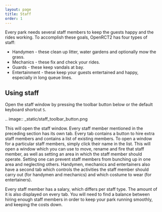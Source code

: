 ```yaml
---
layout: page
title: Staff
order: 1
---
```


Every park needs several staff members to keep the guests happy and the rides working. To accomplish these goals, OpenRCT2 has four types of staff:

* Handymen - these clean up litter, water gardens and optionally mow the grass.
* Mechanics - these fix and check your rides.
* Guards - these keep vandals at bay.
* Entertainment - these keep your guests entertained and happy, especially in long queue lines.

## Using staff

Open the staff window by pressing the toolbar button below or the default keyboard shortcut ``S``.

.. image:: _static/staff_toolbar_button.png

This will open the staff window. Every staff member mentioned in the preceding section has its own tab. Every tab contains a button to hire extra staff members and contains a list of existing members. To open a window for a particular staff members, simply click their name in the list. This will open a window which you can use to move, rename and fire that staff member, as well as setting an area in which the staff member should operate. Setting one can prevent staff members from bunching up in one area and neglecting others.
Handymen, mechanics and entertainers also have a second tab which controls the activities the staff member should carry out (for handymen and mechanics) and which costume to wear (for entertainers).

Every staff member has a salary, which differs per staff type. The amount of it is also displayed on every tab. You will need to find a balance between hiring enough staff members in order to keep your park running smoothly, and keeping the costs down.
